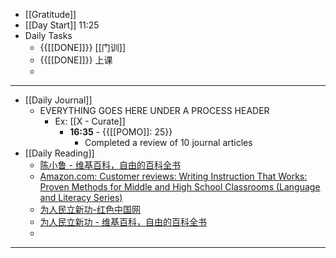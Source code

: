- [[Gratitude]]
- [[Day Start]] 11:25
- Daily Tasks
    - {{[[DONE]]}} [[门训]]
    - {{[[DONE]]}} 上课
    - 
- ---
- [[Daily Journal]] 
    - EVERYTHING GOES HERE UNDER A PROCESS HEADER
        - Ex: [[X - Curate]]
            - **16:35** - {{[[POMO]]: 25}}
                -  Completed a review of 10 journal articles
- [[Daily Reading]]
    - [陈小鲁 - 维基百科，自由的百科全书](https://zh.wikipedia.org/wiki/%E9%99%88%E5%B0%8F%E9%B2%81)
    - [Amazon.com: Customer reviews: Writing Instruction That Works: Proven Methods for Middle and High School Classrooms (Language and Literacy Series)](https://www.amazon.com/Writing-Instruction-That-Works-Classrooms-ebook/product-reviews/B00DCCAY0E/ref=cm_cr_dp_d_show_all_btm?ie=UTF8&reviewerType=all_reviews)
    - [为人民立新功-红色中国网](http://redchinacn.net/portal.php?mod=view&aid=33360)
    - [为人民立新功 - 维基百科，自由的百科全书](https://zh.wikipedia.org/wiki/%E4%B8%BA%E4%BA%BA%E6%B0%91%E7%AB%8B%E6%96%B0%E5%8A%9F)
    - 
- ---
